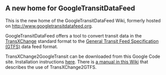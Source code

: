 ## A new home for GoogleTransitDataFeed ##
This is the new home of the GoogleTransitDataFeed Wiki, formerly hosted on http://www.googletransitdatafeed.org.

GoogleTransitDataFeed offers a tool to convert transit data in the [TransXChange](http://www.transxchange.org.uk) standard format to the [General Transit Feed Specification (GTFS)](http://code.google.com/transit/spec/transit_feed_specification.html) data feed format.

TransXChange2GoogleTransit can be downloaded from this Google Code site. Installation instructions [here](GTDF_Installation.md). There is [a manual in this Wiki](GTDF_Manual.md) that describes the use of TransXChange2GTFS.